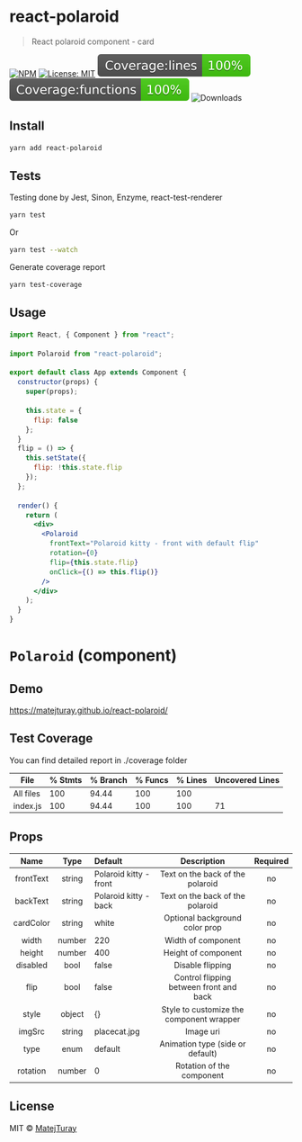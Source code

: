 # react-polaroid

> React polaroid component - card

[![NPM](https://img.shields.io/npm/v/react-polaroid.svg)](https://www.npmjs.com/package/react-polaroid)
[![License: MIT](https://img.shields.io/badge/License-MIT-yellow.svg)](https://opensource.org/licenses/MIT)
![Coverage: lines](./coverage/badge-lines.svg)
![Coverage: functions](./coverage/badge-functions.svg)
![Downloads](https://img.shields.io/npm/dt/react-polaroid.svg)

## Install

```bash
yarn add react-polaroid
```

## Tests

Testing done by Jest, Sinon, Enzyme, react-test-renderer

```bash
yarn test
```

Or

```bash
yarn test --watch
```

Generate coverage report

```bash
yarn test-coverage
```

## Usage

```jsx
import React, { Component } from "react";

import Polaroid from "react-polaroid";

export default class App extends Component {
  constructor(props) {
    super(props);

    this.state = {
      flip: false
    };
  }
  flip = () => {
    this.setState({
      flip: !this.state.flip
    });
  };

  render() {
    return (
      <div>
        <Polaroid
          frontText="Polaroid kitty - front with default flip"
          rotation={0}
          flip={this.state.flip}
          onClick={() => this.flip()}
        />
      </div>
    );
  }
}
```

# `Polaroid` (component)

## Demo

https://matejturay.github.io/react-polaroid/

## Test Coverage

You can find detailed report in ./coverage folder

| File      | % Stmts | % Branch | % Funcs | % Lines | Uncovered Lines |
| --------- | ------- | -------- | ------- | ------- | --------------- |
| All files | 100     | 94.44    | 100     | 100     |                 |
| index.js  | 100     | 94.44    | 100     | 100     | 71              |

## Props

|   Name    |  Type  | Default                |               Description                | Required |
| :-------: | :----: | :--------------------- | :--------------------------------------: | :------: |
| frontText | string | Polaroid kitty - front |     Text on the back of the polaroid     |    no    |
| backText  | string | Polaroid kitty - back  |     Text on the back of the polaroid     |    no    |
| cardColor | string | white                  |      Optional background color prop      |    no    |
|   width   | number | 220                    |            Width of component            |    no    |
|  height   | number | 400                    |           Height of component            |    no    |
| disabled  |  bool  | false                  |             Disable flipping             |    no    |
|   flip    |  bool  | false                  | Control flipping between front and back  |    no    |
|   style   | object | {}                     | Style to customize the component wrapper |    no    |
|  imgSrc   | string | placecat.jpg           |                Image uri                 |    no    |
|   type    |  enum  | default                |     Animation type (side or default)     |    no    |
| rotation  | number | 0                      |        Rotation of the component         |    no    |

## License

MIT © [MatejTuray](https://github.com/MatejTuray)

